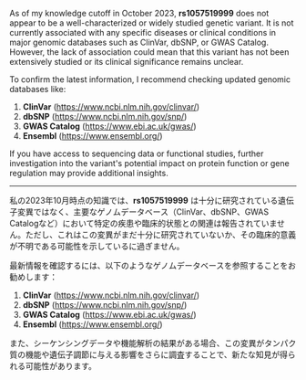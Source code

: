 As of my knowledge cutoff in October 2023, **rs1057519999** does not appear to be a well-characterized or widely studied genetic variant. It is not currently associated with any specific diseases or clinical conditions in major genomic databases such as ClinVar, dbSNP, or GWAS Catalog. However, the lack of association could mean that this variant has not been extensively studied or its clinical significance remains unclear.

To confirm the latest information, I recommend checking updated genomic databases like:

1. **ClinVar** (https://www.ncbi.nlm.nih.gov/clinvar/)
2. **dbSNP** (https://www.ncbi.nlm.nih.gov/snp/)
3. **GWAS Catalog** (https://www.ebi.ac.uk/gwas/)
4. **Ensembl** (https://www.ensembl.org/)

If you have access to sequencing data or functional studies, further investigation into the variant's potential impact on protein function or gene regulation may provide additional insights.

---

私の2023年10月時点の知識では、**rs1057519999** は十分に研究されている遺伝子変異ではなく、主要なゲノムデータベース（ClinVar、dbSNP、GWAS Catalogなど）において特定の疾患や臨床的状態との関連は報告されていません。ただし、これはこの変異がまだ十分に研究されていないか、その臨床的意義が不明である可能性を示しているに過ぎません。

最新情報を確認するには、以下のようなゲノムデータベースを参照することをお勧めします：

1. **ClinVar** (https://www.ncbi.nlm.nih.gov/clinvar/)
2. **dbSNP** (https://www.ncbi.nlm.nih.gov/snp/)
3. **GWAS Catalog** (https://www.ebi.ac.uk/gwas/)
4. **Ensembl** (https://www.ensembl.org/)

また、シーケンシングデータや機能解析の結果がある場合、この変異がタンパク質の機能や遺伝子調節に与える影響をさらに調査することで、新たな知見が得られる可能性があります。